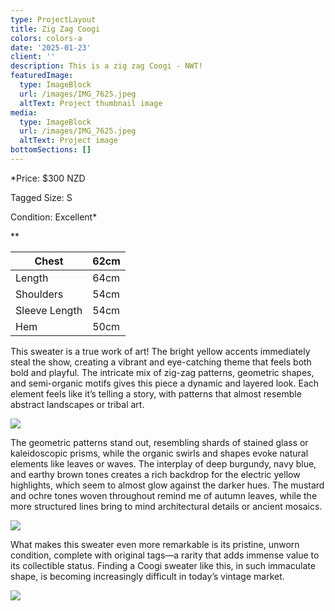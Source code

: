 ```yaml
---
type: ProjectLayout
title: Zig Zag Coogi
colors: colors-a
date: '2025-01-23'
client: ''
description: This is a zig zag Coogi - NWT!
featuredImage:
  type: ImageBlock
  url: /images/IMG_7625.jpeg
  altText: Project thumbnail image
media:
  type: ImageBlock
  url: /images/IMG_7625.jpeg
  altText: Project image
bottomSections: []
---
```

\*Price: $300 NZD

Tagged Size: S

Condition: Excellent\*

\*\*

| Chest         | 62cm |
| ------------- | ---- |
| Length        | 64cm |
| Shoulders     | 54cm |
| Sleeve Length | 54cm |
| Hem           | 50cm |

This sweater is a true work of art! The bright yellow accents immediately steal the show, creating a vibrant and eye-catching theme that feels both bold and playful. The intricate mix of zig-zag patterns, geometric shapes, and semi-organic motifs gives this piece a dynamic and layered look. Each element feels like it’s telling a story, with patterns that almost resemble abstract landscapes or tribal art.

![](/images/IMG_7627.jpeg)

The geometric patterns stand out, resembling shards of stained glass or kaleidoscopic prisms, while the organic swirls and shapes evoke natural elements like leaves or waves. The interplay of deep burgundy, navy blue, and earthy brown tones creates a rich backdrop for the electric yellow highlights, which seem to almost glow against the darker hues. The mustard and ochre tones woven throughout remind me of autumn leaves, while the more structured lines bring to mind architectural details or ancient mosaics.

![](/images/IMG_7626.jpeg)

What makes this sweater even more remarkable is its pristine, unworn condition, complete with original tags—a rarity that adds immense value to its collectible status. Finding a Coogi sweater like this, in such immaculate shape, is becoming increasingly difficult in today’s vintage market.

![](/images/IMG_7628.jpeg)
